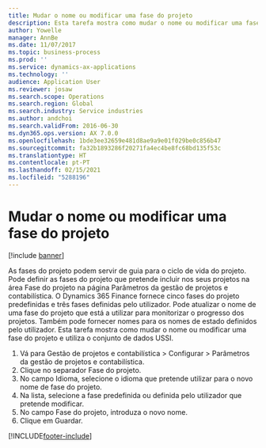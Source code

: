 ```yaml
---
title: Mudar o nome ou modificar uma fase do projeto
description: Esta tarefa mostra como mudar o nome ou modificar uma fase do projeto.
author: Yowelle
manager: AnnBe
ms.date: 11/07/2017
ms.topic: business-process
ms.prod: ''
ms.service: dynamics-ax-applications
ms.technology: ''
audience: Application User
ms.reviewer: josaw
ms.search.scope: Operations
ms.search.region: Global
ms.search.industry: Service industries
ms.author: andchoi
ms.search.validFrom: 2016-06-30
ms.dyn365.ops.version: AX 7.0.0
ms.openlocfilehash: 1bde3ee32659e481d8ae9a9e01f029be0c856b47
ms.sourcegitcommit: fa32b1893286f20271fa4ec4be8fc68bd135f53c
ms.translationtype: HT
ms.contentlocale: pt-PT
ms.lasthandoff: 02/15/2021
ms.locfileid: "5288196"
---
```

# <a name="rename-or-modify-a-project-stage"></a>Mudar o nome ou modificar uma fase do projeto

[!include [banner](../../includes/banner.md)]

As fases do projeto podem servir de guia para o ciclo de vida do projeto. Pode definir as fases do projeto que pretende incluir nos seus projetos na área Fase do projeto na página Parâmetros da gestão de projetos e contabilística. O Dynamics 365 Finance fornece cinco fases do projeto predefinidas e três fases definidas pelo utilizador. Pode atualizar o nome de uma fase do projeto que está a utilizar para monitorizar o progresso dos projetos. Também pode fornecer nomes para os nomes de estado definidos pelo utilizador. Esta tarefa mostra como mudar o nome ou modificar uma fase do projeto e utiliza o conjunto de dados USSI.

1. Vá para Gestão de projetos e contabilística > Configurar > Parâmetros da gestão de projetos e contabilística.
2. Clique no separador Fase do projeto.
3. No campo Idioma, selecione o idioma que pretende utilizar para o novo nome de fase do projeto.
4. Na lista, selecione a fase predefinida ou definida pelo utilizador que pretende modificar. 
5. No campo Fase do projeto, introduza o novo nome.
6. Clique em Guardar.


[!INCLUDE[footer-include](../../includes/footer-banner.md)]